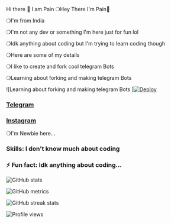  Hi there 👋 I am Pain 
 ❍Hey There I'm Pain🌝

❍I'm from India 

❍I'm not any dev or something I'm here just for fun lol

❍Idk anything about coding but I'm trying to learn coding though

❍Here are some of my details 

❍I like to create and fork cool telegram Bots

❍Learning about forking and making telegram Bots

![Learning about forking and making telegram Bots ][![Deploy](https://telegra.ph/file/7477cc9a044914e033aad.jpg)](https://t.me/pain_to_this_world)
### [Telegram](https://t.me/Pain_to_this_world)
### [Instagram](https://www.instagram.com/pain_to_this_world_/)
❍I'm Newbie here...

### Skills: I don't know much about coding 

### ⚡ Fun fact: Idk anything about coding...  

 

![GitHub stats](https://github-readme-stats.vercel.app/api?username=AnuragSharma080&show_icons=true&count_private=true)  


![GitHub metrics](https://metrics.lecoq.io/AnuragSharma080)  

![GitHub streak stats](https://github-readme-streak-stats.herokuapp.com/?user=AnuragSharma080)  

![Profile views](https://gpvc.arturio.dev/AnuragSharma080)  
